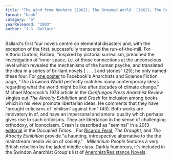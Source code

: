 ```yaml
---
title: "The Wind from Nowhere (1962); The Drowned World  (1962); The Drought (1965); The Crystal World (1966); The Atrocity Exhibition  (1970); Crash (1973); Millennium People (2003)"
format: "book"
category: "b"
yearReleased: "2003"
author: "J.G. Ballard"
---
```

Ballard's first four novels centre on elemental disasters  and, with the exception of the first, successfully transcend the  run-of-the-mill. For Vittorio Curtoni, Ballard, "inspired by pictorial  surrealism, preached the investigation of 'inner space, i.e. of those  connections at the unconscious level which revealed the mechanisms of the human  psyche, and translated the idea in a series of brilliant novels [ . . . ] and  stories" (25); he only named these four. For <a href="https://www.facebook.com/pages/Anarchists-and-Science-Fiction/1454355641446975?fref=ts"> one poster</a> to Facebook's Anarchists and Science Fiction page, "<em>The  Drowned World</em>    perfectly matches many contemporary ideas regarding what the world might be like  after decades of climate change."
 
Michael Moorcock's 1978 article in the <em>Cienfuegos Press Anarchist Review</em> singles out  <em>The Atrocity Exhibition</em> and <em>Crash</em> for inclusion among books which in his view promote libertarian ideas. He comments that they have  "brought criticisms of 'nihilism' against him" (43). Both works are innovatory in sf, and have an impersonal and amoral quality which perhaps gives rise to such criticisms. They are libertarian in the sense of challenging orthodoxy, of iconoclasm. Crash is described as "seminal" in a 2013 <a href="https://theoccupiedtimes.org/?p=12431">editorial</a> in the _Occupied Times_.
 
For <a href="http://dailyanarchist.com/2013/08/16/science-fiction-and-the-stateless-society/"> Ricardo Feral</a>, <em>The Drought</em>, and <em>The Atrocity Exhibition</em>  provide "a haunting, introspective alternative to the the mainstream media  vision of society."
 
<em>Millennium People</em> features a very  British rebellion by the jaded middle class. Darkly humorous, it's included in  the Swindon Anarchist Group's list of <a href="https://swindonanarchistgroup.wordpress.com/2009/01/08/anarchistresistance-novels/"> Anarchist/Resistance Novels</a>.
